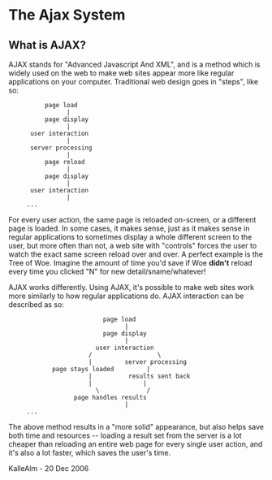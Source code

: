 # The Ajax System

## What is AJAX?

AJAX stands for "Advanced Javascript And XML", and is a method which is widely used on the web to make web sites appear more like regular applications on your computer. Traditional web design goes in "steps", like so:

```
          page load
                |
          page display
                |
      user interaction
                |
      server processing
                |
          page reload
                |
          page display 
                |
      user interaction
                |
     ...
```

For every user action, the same page is reloaded on-screen, or a different page is loaded. In some cases, it makes sense, just as it makes sense in regular applications to sometimes display a whole different screen to the user, but more often than not, a web site with "controls" forces the user to watch the exact same screen reload over and over. A perfect example is the Tree of Woe. Imagine the amount of time you'd save if Woe **didn't** reload every time you clicked "N" for new detail/sname/whatever!

AJAX works differently. Using AJAX, it's possible to make web sites work more similarly to how regular applications do. AJAX interaction can be described as so:

```
                          page load
                                |
                          page display
                                |
                        user interaction
                      /                  \ 
                      |         server processing
            page stays loaded         |
                      |          results sent back
                      |              |
                        \             /
                  page handles results
                                |
     ...
```

The above method results in a "more solid" appearance, but also helps save both time and resources -- loading a result set from the server is a lot cheaper than reloading an entire web page for every single user action, and it's also a lot faster, which saves the user's time.

KalleAlm - 20 Dec 2006
